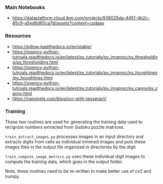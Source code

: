 ### Main Notebooks
- https://dataplatform.cloud.ibm.com/projects/938025da-4451-4b2c-85c9-a5ed6d65ca7d/assets?context=cpdaas
### Resources
- https://pillow.readthedocs.io/en/stable/
- https://opencv-python-tutroals.readthedocs.io/en/latest/py_tutorials/py_imgproc/py_thresholding/py_thresholding.html
- https://opencv-python-tutroals.readthedocs.io/en/latest/py_tutorials/py_imgproc/py_houghlines/py_houghlines.html
- https://opencv-python-tutroals.readthedocs.io/en/latest/py_tutorials/py_imgproc/py_canny/py_canny.html
- https://nanonets.com/blog/ocr-with-tesseract/

### Training
These two routines are used for generating the training data used to recignize numbers extracted from Sudoku puzzle matrices.

`train_extract_images.py` processes images in an input directory and extracts digits from cells as individual trimmed images and puts these images files in the output file organized in directories by the digit

`train_compute_image_metrics.py` uses these individual digit images to compute the training data, which goes in the output folder.

Note, these routines need to be re-written to make better use of cv2 and numpy.